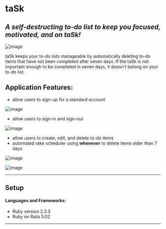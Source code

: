 # **taSk**
_A self-destructing to-do list to keep you focused, motivated, and on taSk!_
---
![image](https://user-images.githubusercontent.com/14861025/49536625-9db82100-f88c-11e8-9835-1f1dfae7a9b2.png)

taSk keeps your to-do lists manageable by automatically deleting to-do items that have not been completed after seven days. If the taSk is not important enough to be completed in seven days, it doesn't belong on your to-do list.


## Application Features:
* allow users to sign-up for a standard account

![image](https://user-images.githubusercontent.com/14861025/49536713-c8a27500-f88c-11e8-8cd5-2311c3bdef61.png)

* allow users to sign-in and sign-out

![image](https://user-images.githubusercontent.com/14861025/49536631-a1e43e80-f88c-11e8-9f1d-bc049b18bee7.png)

* allow users to create, edit, and delete to-do items
* automated rake scheduler using **whenever**  to delete items older than 7 days

![image](https://user-images.githubusercontent.com/14861025/49536616-9729a980-f88c-11e8-969c-2579bc8c974b.png)

![image](https://user-images.githubusercontent.com/14861025/49536606-93962280-f88c-11e8-9183-f1bb4cec16c3.png)
___
## Setup 

#### Languages and Frameworks: 
* Ruby version 2.3.3
* Ruby on Rails 5.02 
___














